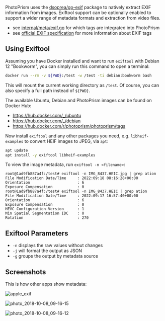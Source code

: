 PhotoPrism uses the [dsoprea/go-exif](https://github.com/dsoprea/go-exif) package to natively extract EXIF information from images. Exiftool support can be optionally enabled to support a wider range of metadata formats and extraction from video files.

- see [internal/meta/exif.go](https://github.com/photoprism/photoprism/blob/develop/internal/meta/exif.go) for which tags are integrated into PhotoPrism 
- see [official EXIF specification](https://dl.photoprism.app/pdf/specifications/20120101-Exif_v2.3.pdf) for more information about EXIF tags

## Using Exiftool

Assuming you have Docker installed and want to run `exiftool` with Debian 12 "Bookworm", you can simply run this command to open a terminal:

```bash
docker run --rm -v ${PWD}:/test -w /test -ti debian:bookworm bash
```

This will mount the current working directory as `/test`. Of course, you can also specify a full path instead of `${PWD}`.

The available Ubuntu, Debian and PhotoPrism images can be found on Docker Hub:

- https://hub.docker.com/_/ubuntu
- https://hub.docker.com/_/debian
- https://hub.docker.com/r/photoprism/photoprism/tags

Now install `exiftool` and any other packages you need, e.g. `libheif-examples` to convert HEIF images to JPEG, via `apt`:

```bash
apt update
apt install -y exiftool libheif-examples
```

To view the image metadata, run `exiftool -n <filename>`:

```
root@1ad9fb887a4f:/test# exiftool -n IMG_8437.HEIC.jpg | grep ation
File Modification Date/Time     : 2022:09:18 08:16:28+00:00
Orientation                     : 6
Exposure Compensation           : 0
root@1ad9fb887a4f:/test# exiftool -n IMG_8437.HEIC | grep ation
File Modification Date/Time     : 2022:09:17 16:57:40+00:00
Orientation                     : 6
Exposure Compensation           : 0
HEVC Configuration Version      : 1
Min Spatial Segmentation IDC    : 0
Rotation                        : 270
```

## Exiftool Parameters

- `-n` displays the raw values without changes
- `-j` will format the output as JSON
- `-g` groups the output by metadata source

## Screenshots ##

This is how other apps show metadata:

![apple_exif](46595860-a4b7f280-cada-11e8-9ef8-d64c5f560148.png)

![photo_2018-10-08_09-16-15](46595914-d4ff9100-cada-11e8-9482-2bc6c82d81ef.jpg)

![photo_2018-10-08_09-16-12](46595915-d4ff9100-cada-11e8-940b-9cd3d91135e7.jpg)
